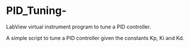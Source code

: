 # PID_Tuning-
LabView virtual instrument program to tune a PID controller.

A simple script to tune a PID controller given the constants Kp, Ki and Kd.
